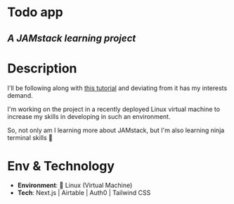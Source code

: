 # Todo app
## _A JAMstack learning project_

# Description
I'll be following along with [this tutorial](https://www.youtube.com/watch?v=TNKzKtNTjls&list=PLZ14qQz3cfJJOcbbVi_nVEPqC2334LLMz) and deviating from it has my interests demand.

I'm working on the project in a recently deployed Linux virtual machine to increase my skills in developing in such an environment.

So, not only am I learning more about JAMstack, but I'm also learning ninja terminal skills 🤠

# Env & Technology
- **Environment**: 🐧 Linux (Virtual Machine)
- **Tech**: Next.js | Airtable | Auth0 | Tailwind CSS